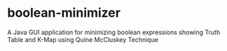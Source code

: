 # boolean-minimizer
A Java GUI application for minimizing boolean expressions showing Truth Table and K-Map using Quine McCluskey Technique
